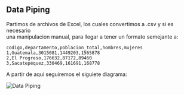 ## Data Piping

Partimos de archivos de Excel, los cuales convertimos a .csv y si es necesario  
una manipulacion manual, para llegar a tener un formato semejante a:

```csv
codigo,departamento,poblacion_total,hombres,mujeres
1,Guatemala,3015081,1449203,1565878
2,El Progreso,176632,87172,89460
3,Sacatepéquez,330469,161691,168778
```

A partir de aqui seguiremos el siguiete diagrama:

![Data Piping](https://icons-images.s3.us-east-2.amazonaws.com/censo-gt-2018/data_pipe_1.png)
